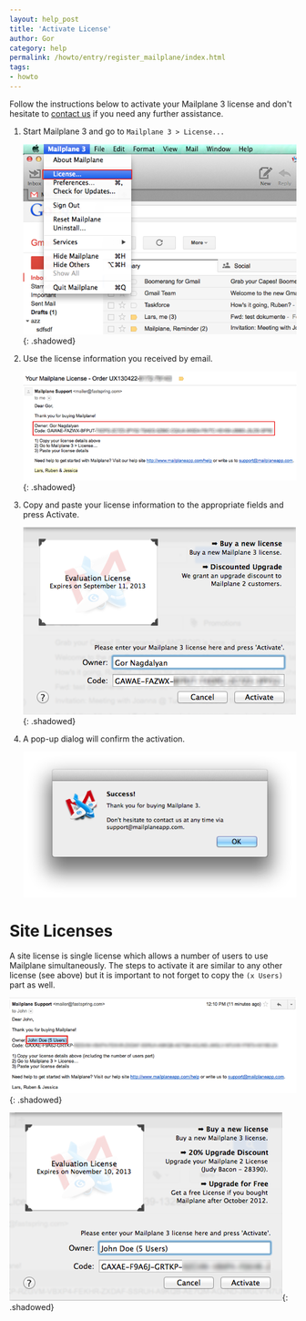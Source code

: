 ```yaml
---
layout: help_post
title: 'Activate License'
author: Gor
category: help
permalink: /howto/entry/register_mailplane/index.html
tags:
- howto
---
```


Follow the instructions below to activate your Mailplane 3 license and don't hesitate to [contact us](mailto:support@mailplaneapp.com) if you need any further assistance.


1. Start Mailplane 3 and go to `Mailplane 3 > License...`

	![screen1](/assets/howto/2013-11-14-activate_license/screen1.png){: .shadowed}

2. Use the license information you received by email.

	![screen2](/assets/howto/2013-11-14-activate_license/screen2.png){: .shadowed}

3. Copy and paste your license information to the appropriate fields and press Activate.

	![screen3](/assets/howto/2013-11-14-activate_license/screen3.png){: .shadowed}

4. A pop-up dialog will confirm the activation.

	![screen4](/assets/howto/2013-11-14-activate_license/screen4.png)


Site Licenses
=============

A site license is single license which allows a number of users to use Mailplane simultaneously. The steps to activate it are similar to any other license (see above) but it is important to not forget to copy the `(x Users)` part as well.

![screen6](/assets/howto/2013-11-14-activate_license/screen6.png){: .shadowed}

![screen7](/assets/howto/2013-11-14-activate_license/screen7.png){: .shadowed}
